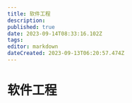 ```yaml
---
title: 软件工程
description: 
published: true
date: 2023-09-14T08:33:16.102Z
tags: 
editor: markdown
dateCreated: 2023-09-13T06:20:57.474Z
---
```


# 软件工程
